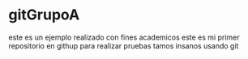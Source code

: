 # gitGrupoA
este es un ejemplo realizado con fines academicos
este es mi primer repositorio en githup para realizar pruebas
tamos insanos usando git




